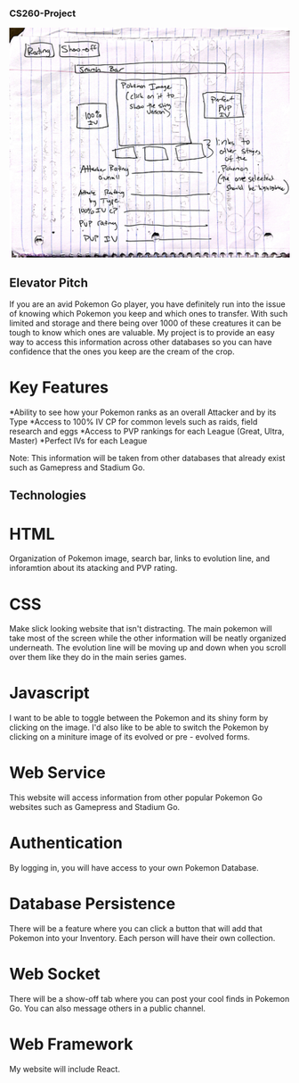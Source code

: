### CS260-Project
![Mock](startupImage.jpg)
## Elevator Pitch
If you are an avid Pokemon Go player, you have definitely run into the issue of knowing which Pokemon you keep and which ones to transfer. With such limited and storage and there being over 1000 of these creatures it can be tough to know which ones are valuable. My project is to provide an easy way to access this information across other databases so you can have confidence that the ones you keep are the cream of the crop.
# Key Features
*Ability to see how your Pokemon ranks as an overall Attacker and by its Type
*Access to 100% IV CP for common levels such as raids, field research and eggs
*Access to PVP rankings for each League (Great, Ultra, Master)
*Perfect IVs for each League

Note: This information will be taken from other databases that already exist such as Gamepress and Stadium Go.

## Technologies
# HTML
Organization of Pokemon image, search bar, links to evolution line, and inforamtion about its atacking and PVP rating.
# CSS
Make slick looking website that isn't distracting. The main pokemon will take most of the screen while the other information will be neatly organized underneath. The evolution line will be moving up and down when you scroll over them like they do in the main series games.

# Javascript
I want to be able to toggle between the Pokemon and its shiny form by clicking on the image. I'd also like to be able to switch the Pokemon by clicking on a miniture image of its evolved or pre - evolved forms.

# Web Service
This website will access information from other popular Pokemon Go websites such as Gamepress and Stadium Go. 

# Authentication
By logging in, you will have access to your own Pokemon Database.
# Database Persistence
There will be a feature where you can click a button that will add that Pokemon into your Inventory. Each person will have their own collection.
# Web Socket
There will be a show-off tab where you can post your cool finds in Pokemon Go. You can also message others in a public channel.
# Web Framework
My website will include React.





